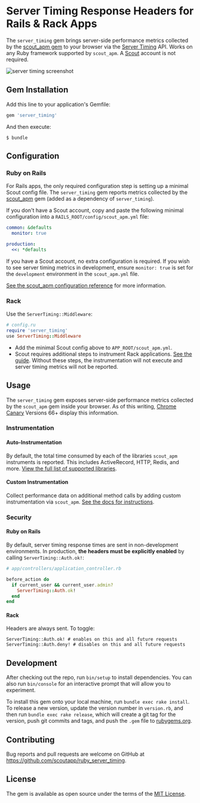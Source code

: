 # Server Timing Response Headers for Rails & Rack Apps

The `server_timing` gem brings server-side performance metrics collected by the [scout_apm gem](https://github.com/scoutapp/scout_apm_ruby) to your browser via the [Server Timing](https://w3c.github.io/server-timing/) API. Works on any Ruby framework supported by `scout_apm`. A [Scout](https://scoutapp.com) account is not required.

![server timing screenshot](https://s3-us-west-1.amazonaws.com/scout-blog/ruby_server_timing.png)

## Gem Installation

Add this line to your application's Gemfile:

```ruby
gem 'server_timing'
```

And then execute:

    $ bundle

## Configuration

### Ruby on Rails

For Rails apps, the only required configuration step is setting up a minimal Scout config file. The `server_timing` gem reports metrics collected by the [scout_apm](https://github.com/scoutapp/scout_apm_ruby) gem (added as a dependency of `server_timing`).

If you don't have a Scout account, copy and paste the following minimal configuration into a `RAILS_ROOT/config/scout_apm.yml` file:

```yaml
common: &defaults
  monitor: true

production:
  <<: *defaults
```

If you have a Scout account, no extra configuration is required. If you wish to see server timing metrics in development, ensure `monitor: true` is set for the `development` environment in the `scout_apm.yml` file.

[See the scout_apm configuration reference](http://help.apm.scoutapp.com/#ruby-configuration-options) for more information.

### Rack

Use the `ServerTiming::Middleware`:

```ruby
# config.ru
require 'server_timing'
use ServerTiming::Middleware
```

* Add the minimal Scout config above to `APP_ROOT/scout_apm.yml`.
* Scout requires additional steps to instrument Rack applications. [See the guide](http://help.apm.scoutapp.com/#rack). Without these steps, the instrumentation will not execute and server timing metrics will not be reported.

## Usage

The `server_timing` gem exposes server-side performance metrics collected by the `scout_apm` gem inside your browser. As of this writing, [Chrome Canary](https://www.google.com/chrome/browser/canary.html) Versions 66+ display this information.

### Instrumentation

#### Auto-Instrumentation

By default, the total time consumed by each of the libraries `scout_apm` instruments is reported. This includes ActiveRecord, HTTP, Redis, and more. [View the full list of supported libraries](http://help.apm.scoutapp.com/#ruby-instrumented-libs). 

#### Custom Instrumentation

Collect performance data on additional method calls by adding custom instrumentation via `scout_apm`. [See the docs for instructions](http://help.apm.scoutapp.com/#ruby-custom-instrumentation).

### Security

#### Ruby on Rails

By default, server timing response times are sent in non-development environments. In production, __the headers must be explicitly enabled__ by calling `ServerTiming::Auth.ok!`:

```ruby
# app/controllers/application_controller.rb

before_action do
  if current_user && current_user.admin?
    ServerTiming::Auth.ok!
  end
end
```

#### Rack

Headers are always sent. To toggle:

```
ServerTiming::Auth.ok! # enables on this and all future requests
ServerTiming::Auth.deny! # disables on this and all future requests
```

## Development

After checking out the repo, run `bin/setup` to install dependencies. You can also run `bin/console` for an interactive prompt that will allow you to experiment.

To install this gem onto your local machine, run `bundle exec rake install`. To release a new version, update the version number in `version.rb`, and then run `bundle exec rake release`, which will create a git tag for the version, push git commits and tags, and push the `.gem` file to [rubygems.org](https://rubygems.org).

## Contributing

Bug reports and pull requests are welcome on GitHub at https://github.com/scoutapp/ruby_server_timing.


## License

The gem is available as open source under the terms of the [MIT License](http://opensource.org/licenses/MIT).

